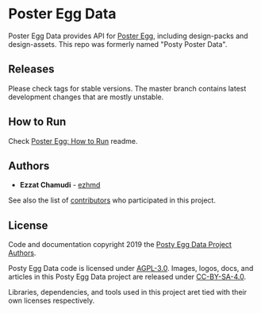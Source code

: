 # Poster Egg Data

Poster Egg Data provides API for [Poster Egg](https://github.com/ezhmd/poster-egg), including design-packs and design-assets. This repo was formerly named "Posty Poster Data".

## Releases

Please check tags for stable versions. The master branch contains latest development changes that are mostly unstable.

## How to Run

Check [Poster Egg: How to Run](https://github.com/ezhmd/poster-egg#how-to-run) readme.

## Authors

* **Ezzat Chamudi** - [ezhmd](https://github.com/ezhmd)

See also the list of [contributors](https://github.com/ezhmd/posty-egg-data/graphs/contributors) who participated in this project.

## License

Code and documentation copyright 2019 the [Posty Egg Data Project Authors](https://github.com/ezhmd/posty-egg-data/graphs/contributors). 

Posty Egg Data code is licensed under [AGPL-3.0](https://www.gnu.org/licenses/agpl-3.0.en.html). Images, logos, docs, and articles in this Posty Egg Data project are released under [CC-BY-SA-4.0](https://creativecommons.org/licenses/by-sa/4.0/legalcode).

Libraries, dependencies, and tools used in this project aret tied with their own licenses respectively.
